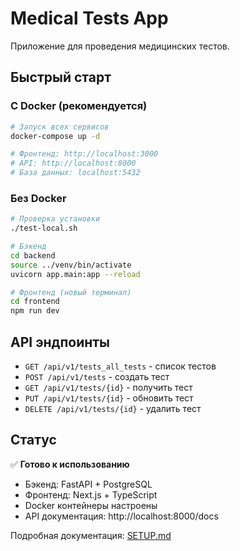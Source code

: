 # Medical Tests App

Приложение для проведения медицинских тестов.

## Быстрый старт

### С Docker (рекомендуется)
```bash
# Запуск всех сервисов
docker-compose up -d

# Фронтенд: http://localhost:3000
# API: http://localhost:8000
# База данных: localhost:5432
```

### Без Docker
```bash
# Проверка установки
./test-local.sh

# Бэкенд
cd backend
source ../venv/bin/activate
uvicorn app.main:app --reload

# Фронтенд (новый терминал)
cd frontend
npm run dev
```

## API эндпоинты

- `GET /api/v1/tests_all_tests` - список тестов
- `POST /api/v1/tests` - создать тест
- `GET /api/v1/tests/{id}` - получить тест
- `PUT /api/v1/tests/{id}` - обновить тест
- `DELETE /api/v1/tests/{id}` - удалить тест

## Статус

✅ **Готово к использованию**
- Бэкенд: FastAPI + PostgreSQL
- Фронтенд: Next.js + TypeScript
- Docker контейнеры настроены
- API документация: http://localhost:8000/docs

Подробная документация: [SETUP.md](SETUP.md)
